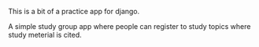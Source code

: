 This is a bit of a practice app for django.

A simple study group app where people can register to study topics where study meterial is cited.

